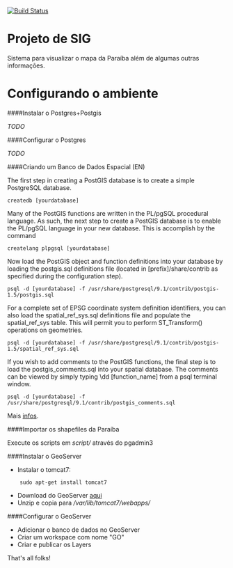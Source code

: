 [![Build Status](https://travis-ci.org/matheussampaio/sig.png)](https://travis-ci.org/matheussampaio/sig)

Projeto de SIG
====================

Sistema para visualizar o mapa da Paraíba além de algumas outras informações.


Configurando o ambiente
===================


####Instalar o Postgres+Postgis

*TODO*


####Configurar o Postgres

*TODO*


####Criando um Banco de Dados Espacial (EN)

The first step in creating a PostGIS database is to create a simple PostgreSQL database.

```
createdb [yourdatabase]
```

Many of the PostGIS functions are written in the PL/pgSQL procedural language. As such, the next step to create a PostGIS database is to enable the PL/pgSQL language in your new database. This is accomplish by the command

```
createlang plpgsql [yourdatabase]
```

Now load the PostGIS object and function definitions into your database by loading the postgis.sql definitions file (located in [prefix]/share/contrib as specified during the configuration step).

```
psql -d [yourdatabase] -f /usr/share/postgresql/9.1/contrib/postgis-1.5/postgis.sql
```

For a complete set of EPSG coordinate system definition identifiers, you can also load the spatial_ref_sys.sql definitions file and populate the spatial_ref_sys table. This will permit you to perform ST_Transform() operations on geometries.

```
psql -d [yourdatabase] -f /usr/share/postgresql/9.1/contrib/postgis-1.5/spatial_ref_sys.sql 
```

If you wish to add comments to the PostGIS functions, the final step is to load the postgis_comments.sql into your spatial database. The comments can be viewed by simply typing \dd [function_name] from a psql terminal window.

```
psql -d [yourdatabase] -f /usr/share/postgresql/9.1/contrib/postgis_comments.sql 
```
Mais [infos][2].


####Importar os shapefiles da Paraíba

Execute os scripts em *script/* através do pgadmin3


####Instalar o GeoServer

- Instalar o tomcat7:
```
    sudo apt-get install tomcat7
```
- Download do GeoServer [aqui](http://sourceforge.net/projects/geoserver/files/GeoServer/2.3.5/geoserver-2.3.5-war.zip)
- Unzip e copia para */var/lib/tomcat7/webapps/*


####Configurar o  GeoServer

- Adicionar o banco de dados no GeoServer
- Criar um workspace com nome "GO"
- Criar e publicar os Layers

That's all folks!

[1]: http://download.geofabrik.de/south-america.html
[2]: http://postgis.refractions.net/documentation/manual-1.5/ch02.html#id418654
